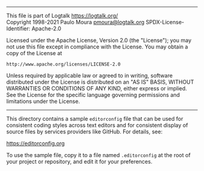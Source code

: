 ________________________________________________________________________

This file is part of Logtalk <https://logtalk.org/>  
Copyright 1998-2021 Paulo Moura <pmoura@logtalk.org>
SPDX-License-Identifier: Apache-2.0

Licensed under the Apache License, Version 2.0 (the "License");
you may not use this file except in compliance with the License.
You may obtain a copy of the License at

    http://www.apache.org/licenses/LICENSE-2.0

Unless required by applicable law or agreed to in writing, software
distributed under the License is distributed on an "AS IS" BASIS,
WITHOUT WARRANTIES OR CONDITIONS OF ANY KIND, either express or implied.
See the License for the specific language governing permissions and
limitations under the License.
________________________________________________________________________


This directory contains a sample `editorconfig` file that can be used for
consistent coding styles across text editors and for consistent display of
source files by services providers like GitHub. For details, see:

https://editorconfig.org

To use the sample file, copy it to a file named `.editorconfig` at the root
of your project or repository, and edit it for your preferences.
